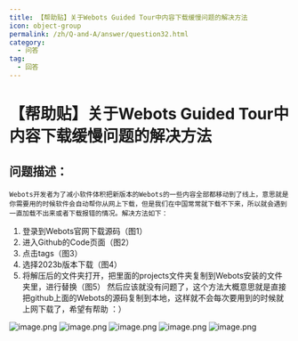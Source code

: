 ```yaml
---
title: 【帮助贴】关于Webots Guided Tour中内容下载缓慢问题的解决方法
icon: object-group
permalink: /zh/Q-and-A/answer/question32.html
category:
  - 问答
tag:
  - 回答
---
```


# 【帮助贴】关于Webots Guided Tour中内容下载缓慢问题的解决方法
## 问题描述：
    Webots开发者为了减小软件体积把新版本的Webots的一些内容全部都移动到了线上，意思就是你需要用的时候软件会自动帮你从网上下载，但是我们在中国常常就下载不下来，所以就会遇到一直加载不出来或者下载报错的情况。解决方法如下：
1. 登录到Webots官网下载源码（图1）
2. 进入Github的Code页面（图2）
3. 点击tags（图3）
4. 选择2023b版本下载（图4）
5. 将解压后的文件夹打开，把里面的projects文件夹复制到Webots安装的文件夹里，进行替换（图5）
    然后应该就没有问题了，这个方法大概意思就是直接把github上面的Webots的源码复制到本地，这样就不会每次要用到的时候就上网下载了，希望有帮助 ：）

![image.png](https://s2.loli.net/2024/10/04/dBvo1SGJunDcpiV.png)
![image.png](https://s2.loli.net/2024/10/04/QfIkO4j6ZV2pb7D.png)
![image.png](https://s2.loli.net/2024/10/04/Ow4UzgfBaMlQdp2.png)
![image.png](https://s2.loli.net/2024/10/04/Ow4UzgfBaMlQdp2.png)
![image.png](https://s2.loli.net/2024/10/04/3Xy2wKaFrk7ozHi.png)